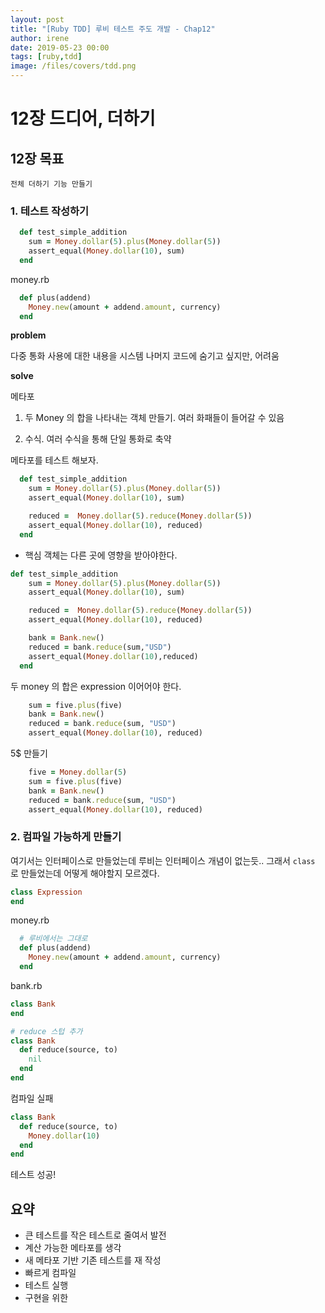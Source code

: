 ```yaml
---
layout: post
title: "[Ruby TDD] 루비 테스트 주도 개발 - Chap12"
author: irene
date: 2019-05-23 00:00
tags: [ruby,tdd]
image: /files/covers/tdd.png
---
```



# 12장 드디어, 더하기 

## 12장 목표
    전체 더하기 기능 만들기

### 1. 테스트 작성하기

```ruby
  def test_simple_addition
    sum = Money.dollar(5).plus(Money.dollar(5))
    assert_equal(Money.dollar(10), sum)
  end
```
money.rb
```ruby
  def plus(addend)
    Money.new(amount + addend.amount, currency)
  end
```

__problem__

다중 통화 사용에 대한 내용을 시스템 나머지 코드에 숨기고 싶지만, 어려움

__solve__

메타포 

1. 두 Money 의 합을 나타내는 객체 만들기. 여러 화패들이 들어갈 수 있음 

2. 수식. 여러 수식을 통해 단일 통화로 축약 

메타포를 테스트 해보자. 

```ruby
  def test_simple_addition
    sum = Money.dollar(5).plus(Money.dollar(5))
    assert_equal(Money.dollar(10), sum)

    reduced =  Money.dollar(5).reduce(Money.dollar(5))
    assert_equal(Money.dollar(10), reduced)
  end
```

- 핵심 객체는 다른 곳에 영향을 받아야한다. 

```ruby
def test_simple_addition
    sum = Money.dollar(5).plus(Money.dollar(5))
    assert_equal(Money.dollar(10), sum)

    reduced =  Money.dollar(5).reduce(Money.dollar(5))
    assert_equal(Money.dollar(10), reduced)

    bank = Bank.new()
    reduced = bank.reduce(sum,"USD")
    assert_equal(Money.dollar(10),reduced)
  end
```

두 money 의 합은 expression 이어어야 한다.

```ruby
    sum = five.plus(five)
    bank = Bank.new()
    reduced = bank.reduce(sum, "USD")
    assert_equal(Money.dollar(10), reduced)
```

5$ 만들기 

```ruby
    five = Money.dollar(5)
    sum = five.plus(five)
    bank = Bank.new()
    reduced = bank.reduce(sum, "USD")
    assert_equal(Money.dollar(10), reduced)
```

### 2. 컴파일 가능하게 만들기

여기서는 인터페이스로 만들었는데 루비는 인터페이스 개념이 없는듯.. 그래서 `class` 로 만들었는데 어떻게 해야할지 모르겠다.

```ruby
class Expression
end
```
money.rb
```ruby
  # 루비에서는 그대로 
  def plus(addend)
    Money.new(amount + addend.amount, currency)
  end
```

bank.rb
```ruby
class Bank
end

# reduce 스텁 추가
class Bank
  def reduce(source, to)
    nil
  end
end
```
컴파일 실패
```ruby
class Bank
  def reduce(source, to)
    Money.dollar(10)
  end
end
```
테스트 성공!

## 요약

- 큰 테스트를 작은 테스트로 줄여서 발전 
- 계산 가능한 메타포를 생각
- 새 메타포 기반 기존 테스트를 재 작성
- 빠르게 컴파일
- 테스트 실행
- 구현을 위한